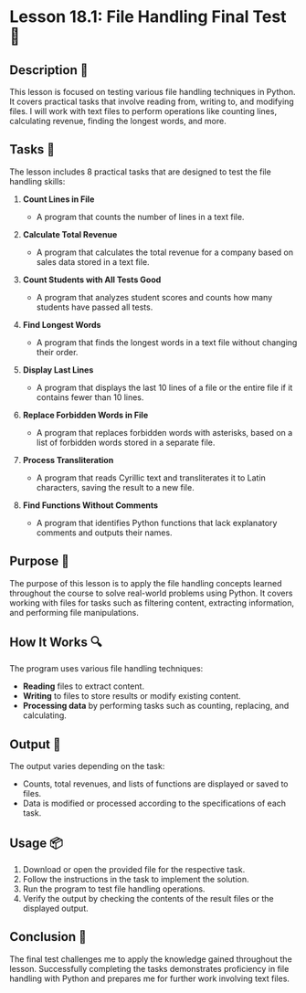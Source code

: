 # Lesson 18.1: File Handling Final Test 📝

## Description 🎯

This lesson is focused on testing various file handling techniques in Python.
It covers practical tasks that involve reading from, writing to, and modifying files.
I will work with text files to perform operations like counting lines, calculating revenue, finding the longest words, and more.

## Tasks 📝

The lesson includes 8 practical tasks that are designed to test the file handling skills:

1. **Count Lines in File**

    - A program that counts the number of lines in a text file.

2. **Calculate Total Revenue**

    - A program that calculates the total revenue for a company based on sales data stored in a text file.

3. **Count Students with All Tests Good**

    - A program that analyzes student scores and counts how many students have passed all tests.

4. **Find Longest Words**

    - A program that finds the longest words in a text file without changing their order.

5. **Display Last Lines**

    - A program that displays the last 10 lines of a file or the entire file if it contains fewer than 10 lines.

6. **Replace Forbidden Words in File**

    - A program that replaces forbidden words with asterisks, based on a list of forbidden words stored in a separate file.

7. **Process Transliteration**

    - A program that reads Cyrillic text and transliterates it to Latin characters, saving the result to a new file.

8. **Find Functions Without Comments**
    - A program that identifies Python functions that lack explanatory comments and outputs their names.

## Purpose 🎯

The purpose of this lesson is to apply the file handling concepts learned throughout the course to solve real-world problems using Python.
It covers working with files for tasks such as filtering content, extracting information, and performing file manipulations.

## How It Works 🔍

The program uses various file handling techniques:

-   **Reading** files to extract content.
-   **Writing** to files to store results or modify existing content.
-   **Processing data** by performing tasks such as counting, replacing, and calculating.

## Output 📜

The output varies depending on the task:

-   Counts, total revenues, and lists of functions are displayed or saved to files.
-   Data is modified or processed according to the specifications of each task.

## Usage 📦

1. Download or open the provided file for the respective task.
2. Follow the instructions in the task to implement the solution.
3. Run the program to test file handling operations.
4. Verify the output by checking the contents of the result files or the displayed output.

## Conclusion 🚀

The final test challenges me to apply the knowledge gained throughout the lesson.
Successfully completing the tasks demonstrates proficiency in file handling with Python and prepares me for further work involving text files.
